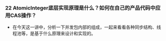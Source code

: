 ### 22 AtomicInteger底层实现原理是什么？如何在自己的产品代码中应用CAS操作？
- 在今天这一讲中，分析一下并发包内部的组成，一起来看看各种同步结构、线程池等，是基于什么原理来设计和实现的。
>
